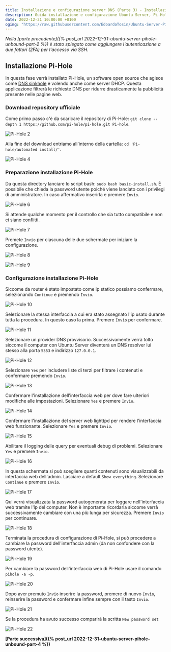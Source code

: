 ```yaml
---
title: Installazione e configurazione server DNS (Parte 3) - Installazione Pi-Hole
description: Guida installazione e configurazione Ubuntu Server, Pi-Hole e Unbound
date: 2022-12-31 10:00:00 +0100
ogimg: "https://raw.githubusercontent.com/EdoardoTosin/Ubuntu-Server-Pi-Hole-Unbound/main/doc/3_Pi-Hole/Pi-Hole_7.jpg"
---
```


*Nella [parte precedente]({% post_url 2022-12-31-ubuntu-server-pihole-unbound-part-2 %}) è stato spiegato come aggiungere l'autenticazione a due fattori (2FA) per l'accesso via SSH.*

## Installazione Pi-Hole

In questa fase verrà installato Pi-Hole, un software open source che agisce come [DNS sinkhole](https://it.wikipedia.org/wiki/DNS_sinkhole) e volendo anche come server DHCP. Questa applicazione filtrerà le richieste DNS per ridurre drasticamente la pubblicità presente nelle pagine web.

### Download repository ufficiale

Come primo passo c'è da scaricare il repository di Pi-Hole: `git clone --depth 1 https://github.com/pi-hole/pi-hole.git Pi-hole`.

![Pi-Hole 2](https://raw.githubusercontent.com/EdoardoTosin/Ubuntu-Server-Pi-Hole-Unbound/main/doc/3_Pi-Hole/Pi-Hole_2.jpg)

Alla fine del download entriamo all'interno della cartella: `cd 'Pi-hole/automated install/'`.

![Pi-Hole 4](https://raw.githubusercontent.com/EdoardoTosin/Ubuntu-Server-Pi-Hole-Unbound/main/doc/3_Pi-Hole/Pi-Hole_4.jpg)

### Preparazione installazione Pi-Hole

Da questa directory lanciare lo script bash: `sudo bash basic-install.sh`.
È possibile che chieda la password utente poiché viene lanciato con i privilegi di amministratore.
In caso affermativo inserirla e premere `Invio`.

![Pi-Hole 6](https://raw.githubusercontent.com/EdoardoTosin/Ubuntu-Server-Pi-Hole-Unbound/main/doc/3_Pi-Hole/Pi-Hole_6.jpg)

Si attende qualche momento per il controllo che sia tutto compatibile e non ci siano conflitti.

![Pi-Hole 7](https://raw.githubusercontent.com/EdoardoTosin/Ubuntu-Server-Pi-Hole-Unbound/main/doc/3_Pi-Hole/Pi-Hole_7.jpg)

Premete `Invio` per ciascuna delle due schermate per iniziare la configurazione.

![Pi-Hole 8](https://raw.githubusercontent.com/EdoardoTosin/Ubuntu-Server-Pi-Hole-Unbound/main/doc/3_Pi-Hole/Pi-Hole_8.jpg)

![Pi-Hole 9](https://raw.githubusercontent.com/EdoardoTosin/Ubuntu-Server-Pi-Hole-Unbound/main/doc/3_Pi-Hole/Pi-Hole_9.jpg)

### Configurazione installazione Pi-Hole

Siccome da router è stato impostato come ip statico possiamo confermare, selezionando `Continue` e premendo `Invio`.

![Pi-Hole 10](https://raw.githubusercontent.com/EdoardoTosin/Ubuntu-Server-Pi-Hole-Unbound/main/doc/3_Pi-Hole/Pi-Hole_10.jpg)

Selezionare la stessa interfaccia a cui era stato assegnato l'ip usato durante tutta la procedura. In questo caso la prima. Premere `Invio` per confermare.

![Pi-Hole 11](https://raw.githubusercontent.com/EdoardoTosin/Ubuntu-Server-Pi-Hole-Unbound/main/doc/3_Pi-Hole/Pi-Hole_11.jpg)

Selezionare un provider DNS provvisorio. Successivamente verrà tolto siccome il computer con Ubuntu Server diventerà un DNS resolver lui stesso alla porta `5353` e indirizzo `127.0.0.1`.

![Pi-Hole 12](https://raw.githubusercontent.com/EdoardoTosin/Ubuntu-Server-Pi-Hole-Unbound/main/doc/3_Pi-Hole/Pi-Hole_12.jpg)

Selezionare `Yes` per includere liste di terzi per filtrare i contenuti e confermare premendo `Invio`.

![Pi-Hole 13](https://raw.githubusercontent.com/EdoardoTosin/Ubuntu-Server-Pi-Hole-Unbound/main/doc/3_Pi-Hole/Pi-Hole_13.jpg)

Confermare l'installazione dell'interfaccia web per dove fare ulteriori modifiche alle impostazioni. Selezionare `Yes` e premere `Invio`.

![Pi-Hole 14](https://raw.githubusercontent.com/EdoardoTosin/Ubuntu-Server-Pi-Hole-Unbound/main/doc/3_Pi-Hole/Pi-Hole_14.jpg)

Confermare l'installazione del server web lighttpd per rendere l'interfaccia web funzionante. Selezionare `Yes` e premere `Invio`.

![Pi-Hole 15](https://raw.githubusercontent.com/EdoardoTosin/Ubuntu-Server-Pi-Hole-Unbound/main/doc/3_Pi-Hole/Pi-Hole_15.jpg)

Abilitare il logging delle query per eventuali debug di problemi. Selezionare `Yes` e premere `Invio`.

![Pi-Hole 16](https://raw.githubusercontent.com/EdoardoTosin/Ubuntu-Server-Pi-Hole-Unbound/main/doc/3_Pi-Hole/Pi-Hole_16.jpg)

In questa schermata si può scegliere  quanti contenuti sono visualizzabili da interfaccia web dell'admin. Lasciare a default `Show everything`. Selezionare `Continue` e premere `Invio`.

![Pi-Hole 17](https://raw.githubusercontent.com/EdoardoTosin/Ubuntu-Server-Pi-Hole-Unbound/main/doc/3_Pi-Hole/Pi-Hole_17.jpg)

Qui verrà visualizzata la password autogenerata per loggare nell'interfaccia web tramite l'ip del computer. Non è importante ricordarla siccome verrà successivamente cambiare con una più lunga per sicurezza. Premere `Invio` per continuare.

![Pi-Hole 18](https://raw.githubusercontent.com/EdoardoTosin/Ubuntu-Server-Pi-Hole-Unbound/main/doc/3_Pi-Hole/Pi-Hole_18.jpg)

Terminata la procedura di configurazione di Pi-Hole, si può procedere a cambiare la password dell'interfaccia admin (da non confondere con la password utente).

![Pi-Hole 19](https://raw.githubusercontent.com/EdoardoTosin/Ubuntu-Server-Pi-Hole-Unbound/main/doc/3_Pi-Hole/Pi-Hole_19.jpg)

Per cambiare la password dell'interfaccia web di Pi-Hole usare il comando `pihole -a -p`.


![Pi-Hole 20](https://raw.githubusercontent.com/EdoardoTosin/Ubuntu-Server-Pi-Hole-Unbound/main/doc/3_Pi-Hole/Pi-Hole_20.jpg)

Dopo aver premuto `Invio` inserire la password, premere di nuovo `Invio`, reinserire la password e confermare infine sempre con il tasto `Invio`.

![Pi-Hole 21](https://raw.githubusercontent.com/EdoardoTosin/Ubuntu-Server-Pi-Hole-Unbound/main/doc/3_Pi-Hole/Pi-Hole_21.jpg)

Se la procedura ha avuto successo comparirà la scritta `New password set`

![Pi-Hole 22](https://raw.githubusercontent.com/EdoardoTosin/Ubuntu-Server-Pi-Hole-Unbound/main/doc/3_Pi-Hole/Pi-Hole_22.jpg)

**[Parte successiva]({% post_url 2022-12-31-ubuntu-server-pihole-unbound-part-4 %})**
